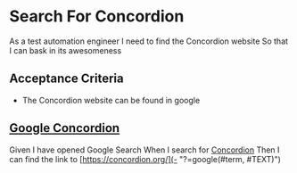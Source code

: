 # Search For Concordion

As a test automation engineer
I need to find the Concordion website
So that I can bask in its awesomeness

## Acceptance Criteria
* The Concordion website can be found in google

## [Google Concordion](-)
Given I have opened Google Search 
When I search for [Concordion](- "#term")
Then I can find the link to [https://concordion.org/](- "?=google(#term, #TEXT)")